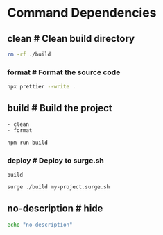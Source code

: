 # Command Dependencies

## clean # Clean build directory

```bash
rm -rf ./build
```

### format # Format the source code

```bash
npx prettier --write .
```

## build # Build the project

    - clean
    - format

```bash
npm run build
```

### deploy # Deploy to surge.sh

    build

```bash
surge ./build my-project.surge.sh
```

## no-description # hide

```bash
echo "no-description"
```
